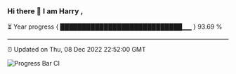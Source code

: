 ### Hi there 👋 I am Harry , 

⏳ Year progress { ████████████████████████████▁▁ } 93.69 %

---

⏰ Updated on Thu, 08 Dec 2022 22:52:00 GMT

![Progress Bar CI](https://github.com/duykhang68/duykhang68/workflows/Progress%20Bar%20CI/badge.svg)
